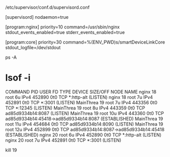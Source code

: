 /etc/supervisor/conf.d/supervisord.conf

[supervisord]
nodaemon=true

[program:nginx]
priority=10
command=/usr/sbin/nginx
stdout_events_enabled=true
stderr_events_enabled=true

[program:core]
priority=30
command=%(ENV_PWD)s/smartDeviceLinkCore
stdout_logfile=/dev/stdout




ps -A

# lsof -i
COMMAND   PID USER   FD   TYPE DEVICE SIZE/OFF NODE NAME
nginx      18 root    6u  IPv4 452890      0t0  TCP *:http-alt (LISTEN)
nginx      18 root    7u  IPv4 452891      0t0  TCP *:3001 (LISTEN)
MainThrea  19 root    7u  IPv4 443356      0t0  TCP *:12345 (LISTEN)
MainThrea  19 root    8u  IPv4 443359      0t0  TCP ad85d9334b14:8087 (LISTEN)
MainThrea  19 root   10u  IPv4 443360      0t0  TCP ad85d9334b14:45418->ad85d9334b14:8087 (ESTABLISHED)
MainThrea  19 root   11u  IPv4 454684      0t0  TCP ad85d9334b14:8090 (LISTEN)
MainThrea  19 root   12u  IPv4 452899      0t0  TCP ad85d9334b14:8087->ad85d9334b14:45418 (ESTABLISHED)
nginx      20 root    6u  IPv4 452890      0t0  TCP *:http-alt (LISTEN)
nginx      20 root    7u  IPv4 452891      0t0  TCP *:3001 (LISTEN)

kill 19
